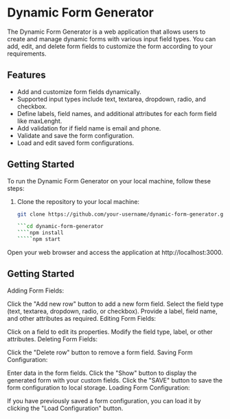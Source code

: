 # Dynamic Form Generator

The Dynamic Form Generator is a web application that allows users to create and manage dynamic forms with various input field types. You can add, edit, and delete form fields to customize the form according to your requirements.

## Features

- Add and customize form fields dynamically.
- Supported input types include text, textarea, dropdown, radio, and checkbox.
- Define labels, field names, and additional attributes for each form field like maxLenght.
- Add validation for if field name is email and phone.
- Validate and save the form configuration.
- Load and edit saved form configurations.

## Getting Started

To run the Dynamic Form Generator on your local machine, follow these steps:

1. Clone the repository to your local machine:

   ``````bash
   git clone https://github.com/your-username/dynamic-form-generator.git

   ```cd dynamic-form-generator
   ````npm install
   `````npm start

   ``````

Open your web browser and access the application at http://localhost:3000.

## Getting Started

Adding Form Fields:

Click the "Add new row" button to add a new form field.
Select the field type (text, textarea, dropdown, radio, or checkbox).
Provide a label, field name, and other attributes as required.
Editing Form Fields:

Click on a field to edit its properties.
Modify the field type, label, or other attributes.
Deleting Form Fields:

Click the "Delete row" button to remove a form field.
Saving Form Configuration:

Enter data in the form fields.
Click the "Show" button to display the generated form with your custom fields.
Click the "SAVE" button to save the form configuration to local storage.
Loading Form Configuration:

If you have previously saved a form configuration, you can load it by clicking the "Load Configuration" button.
